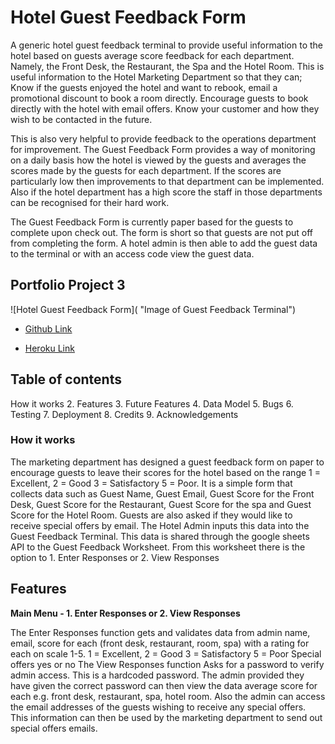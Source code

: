 # Hotel Guest Feedback Form

A generic hotel guest feedback terminal to provide useful information to the hotel based on guests average score feedback for each department. Namely, the Front Desk, the Restaurant, the Spa and the Hotel Room.
This is useful information to the Hotel Marketing Department so that they can;
Know if the guests enjoyed the hotel and want to rebook, email a promotional discount to book a room directly.
Encourage guests to book directly with the hotel with email offers.
Know your customer and how they wish to be contacted in the future.

This is also very helpful to provide feedback to the operations department for improvement.
The Guest Feedback Form provides a way of monitoring on a daily basis how the hotel is viewed by the guests and averages the scores made by the guests for each department.
If the scores are particularly low then improvements to that department can be implemented.
Also if the hotel department has a high score the staff in those departments can be recognised for their hard work.

The Guest Feedback Form is currently paper based for the guests to complete upon check out. The form is short so that guests are not put off from completing the form. A hotel admin is then able to add the guest data to the terminal or with an access code view the guest data.

## Portfolio Project 3

![Hotel Guest Feedback Form]( "Image of Guest Feedback Terminal")

- [Github Link](https://github.com/estii20/guest_feedback)

- [Heroku Link](https://heroku.com)

## Table of contents

How it works
2. Features
3. Future Features
4. Data Model
5. Bugs
6. Testing
7. Deployment
8. Credits
9. Acknowledgements

### How it works

The marketing department has designed a guest feedback form on paper to encourage guests to leave their scores for the hotel based on the range 1 = Excellent, 2 = Good 3 = Satisfactory 5 = Poor. 
It is a simple form that collects data such as Guest Name, Guest Email, Guest Score for the Front Desk, Guest Score for the Restaurant, Guest Score for the spa and Guest Score for the Hotel Room. 
Guests are also asked if they would like to receive special offers by email.
The Hotel Admin inputs this data into the Guest Feedback Terminal. This data is shared through the google sheets API to the Guest Feedback Worksheet. From this worksheet there is the option to 1. Enter Responses or 2. View Responses

## Features

__Main Menu - 1. Enter Responses or 2. View Responses__

The Enter Responses function gets and validates data from admin
name, email, 
score for each (front desk, restaurant, room, spa) with a rating for each on scale 1-5. 1 = Excellent, 2 = Good 3 = Satisfactory 5 = Poor
Special offers yes or no
The View Responses function
Asks for a password to verify admin access. This is a hardcoded password.
The admin provided they have given the correct password can then view the data average score for each e.g. front desk, restaurant, spa, hotel room.
Also the admin can access the email addresses of the guests wishing to receive any special offers. This information can then be used by the marketing department to send out special offers emails.

